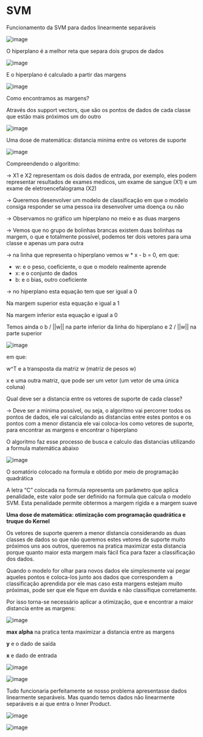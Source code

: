 # SVM

Funcionamento da SVM para dados linearmente separáveis


![image](https://user-images.githubusercontent.com/79231882/168494980-77776dfc-d2fa-4b59-a3c1-1cd8cf9be51e.png)



O hiperplano é a melhor reta que separa dois grupos de dados


![image](https://user-images.githubusercontent.com/79231882/168495004-4cdff5ee-3538-4a67-8154-1e099280622d.png)


E o hiperplano é calculado a partir das margens

![image](https://user-images.githubusercontent.com/79231882/168495018-fd9d4009-7c50-4fe3-b09e-f95719edc9cd.png)



Como encontramos as margens?

Através dos support vectors, que são os pontos de dados de cada classe que estão mais próximos um do outro

![image](https://user-images.githubusercontent.com/79231882/168495027-b8f88835-60e8-4ead-a34c-60bc918ef91c.png)




Uma dose de matemática: distancia minima entre os vetores de suporte

![image](https://user-images.githubusercontent.com/79231882/168495039-23c15b9a-eb3f-4f4f-a524-5411303463bd.png)




Compreendendo o algoritmo:


→ X1 e X2 representam os dois dados de entrada, por exemplo, eles podem representar resultados de exames medicos, um exame de sangue (X1) e um exame de eletroencefalograma (X2)

→ Queremos desenvolver um modelo de classificação em que o modelo consiga responder se uma pessoa ira desenvolver uma doença ou não 

→ Observamos no gráfico um hiperplano no meio e as duas margens

→ Vemos que no grupo de bolinhas brancas existem duas bolinhas na margem, o que e totalmente possível, podemos ter dois vetores para uma classe e apenas um para outra

→ na linha que representa o hiperplano vemos w * x - b = 0, em que:

- w: e o peso, coeficiente, o que o modelo realmente aprende
- x: e o conjunto de dados
- b: e o bias, outro coeficiente

→ no hiperplano esta equação tem que ser igual a 0

Na margem superior esta equação e igual a 1

Na margem inferior esta equação e igual a 0

Temos ainda o b / ||w|| na parte inferior da linha do hiperplano e 2 / ||w|| na parte superior


![image](https://user-images.githubusercontent.com/79231882/168495056-9da541a3-e357-4eea-ae3d-7ced57c6e159.png)


em que:

w^T e a transposta da matriz w (matriz de pesos w)

x e uma outra matriz, que pode ser um vetor (um vetor de uma única coluna)

Qual deve ser a distancia entre os vetores de suporte de cada classe?

→ Deve ser a minima possível, ou seja, o algoritmo vai percorrer todos os pontos de dados, ele vai calculando as distancias entre estes pontos e os pontos com a menor distancia ele vai coloca-los como vetores de suporte, para encontrar as margens e encontrar o hiperplano



O algoritmo faz esse processo de busca e calculo das distancias utilizando a formula matemática abaixo

![image](https://user-images.githubusercontent.com/79231882/168495067-03b3760f-1cad-414b-87f8-9260702e8cda.png)



O somatório colocado na formula e obtido por meio de programação quadrática

A letra “C” colocada na formula representa um parâmetro que aplica penalidade, este valor pode ser definido na formula que calcula o modelo SVM. Esta penalidade permite obtermos a margem rígida e a margem suave

**Uma dose de matemática: otimização com programação quadrática e truque do Kernel**

Os vetores de suporte querem a menor distancia considerando as duas classes de dados so que não queremos estes vetores de suporte muito próximos uns aos outros, queremos na pratica maximizar esta distancia porque quanto maior esta margem mais fácil fica para fazer a classificação dos dados.

Quando o modelo for olhar para novos dados ele simplesmente vai pegar aqueles pontos e coloca-los junto aos dados que correspondem a classificação aprendida por ele mas caso esta margens estejam muito próximas, pode ser que ele fique em duvida e não classifique corretamente.


Por isso torna-se necessário aplicar a otimização, que e encontrar a maior distancia entre as margens:

![image](https://user-images.githubusercontent.com/79231882/168495071-210a7d5c-2174-4965-b9d9-73bd111bb033.png)



**max alpha** na pratica tenta maximizar a distancia entre as margens

**y** e o dado de saída

**x** e dado de entrada

![image](https://user-images.githubusercontent.com/79231882/168495081-d52f52e2-1055-45f0-9d20-9e7836605c5a.png)


![image](https://user-images.githubusercontent.com/79231882/168495089-9f495461-efad-4556-a7f6-41d3b993f240.png)



Tudo funcionaria perfeitamente se nosso problema apresentasse dados linearmente separáveis. Mas quando temos dados não linearmente separáveis e ai que entra o Inner Product.


![image](https://user-images.githubusercontent.com/79231882/168495097-0d13f3df-cc49-4c36-8799-36bc9cc7670f.png)

![image](https://user-images.githubusercontent.com/79231882/168495106-6af5cf70-a7ea-45d1-a373-790a89ce4ac3.png)


